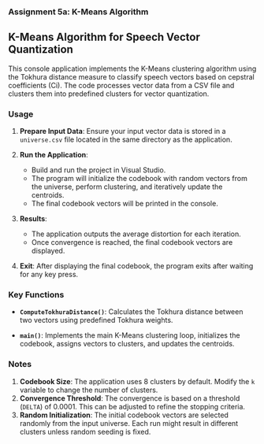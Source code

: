 ### Assignment 5a: K-Means Algorithm

## K-Means Algorithm for Speech Vector Quantization

This console application implements the K-Means clustering algorithm using the Tokhura distance measure to classify speech vectors based on cepstral coefficients (Ci). The code processes vector data from a CSV file and clusters them into predefined clusters for vector quantization.

### Usage

1. **Prepare Input Data**: Ensure your input vector data is stored in a `universe.csv` file located in the same directory as the application.
   
2. **Run the Application**: 
   - Build and run the project in Visual Studio.
   - The program will initialize the codebook with random vectors from the universe, perform clustering, and iteratively update the centroids.
   - The final codebook vectors will be printed in the console.

3. **Results**: 
   - The application outputs the average distortion for each iteration.
   - Once convergence is reached, the final codebook vectors are displayed.

4. **Exit**: After displaying the final codebook, the program exits after waiting for any key press.

### Key Functions

- **`ComputeTokhuraDistance()`**: 
  Calculates the Tokhura distance between two vectors using predefined Tokhura weights.

- **`main()`**: 
  Implements the main K-Means clustering loop, initializes the codebook, assigns vectors to clusters, and updates the centroids.

### Notes

1. **Codebook Size**: The application uses 8 clusters by default. Modify the `k` variable to change the number of clusters.
2. **Convergence Threshold**: The convergence is based on a threshold (`DELTA`) of 0.0001. This can be adjusted to refine the stopping criteria.
3. **Random Initialization**: The initial codebook vectors are selected randomly from the input universe. Each run might result in different clusters unless random seeding is fixed.
